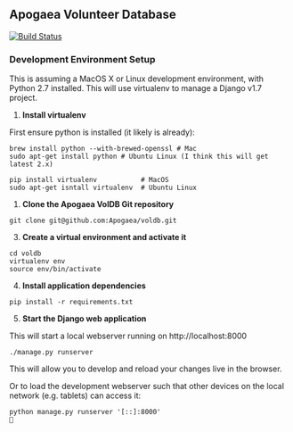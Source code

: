 ## Apogaea Volunteer Database

[![Build Status](https://travis-ci.org/Apogaea/voldb.png)](https://travis-ci.org/Apogaea/voldb)

### Development Environment Setup

This is assuming a MacOS X or Linux development environment, with Python 2.7 installed.
This will use virtualenv to manage a Django v1.7 project.


1. **Install virtualenv**  
  
  First ensure python is installed (it likely is already): 
 
  ``` 
  brew install python --with-brewed-openssl # Mac
  sudo apt-get install python # Ubuntu Linux (I think this will get latest 2.x)
  
  ```   
  ```
  pip install virtualenv           # MacOS
  sudo apt-get isntall virtualenv  # Ubuntu Linux
  ```
  
1. **Clone the Apogaea VolDB Git repository**

  ```
  git clone git@github.com:Apogaea/voldb.git
  ```

3. **Create a virtual environment and activate it**
  
  ```
  cd voldb
  virtualenv env
  source env/bin/activate
  ```

4. **Install application dependencies**
  
  ```
  pip install -r requirements.txt
  ```

5. **Start the Django web application**

  This will start a local webserver running on http://localhost:8000

  ```
  ./manage.py runserver
  ```
  This will allow you to develop and reload your changes live in the browser.
  
  Or to load the development webserver such that other devices on the local network (e.g. tablets) can access it:
  
  ```
  python manage.py runserver '[::]:8000'
  
  ```
